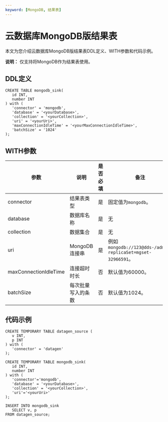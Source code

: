 ```yaml
---
keyword: [MongoDB, 结果表]
---
```


# 云数据库MongoDB版结果表

本文为您介绍云数据库MongoDB版结果表DDL定义、WITH参数和代码示例。

**说明：** 仅支持将MongoDB作为结果表使用。

## DDL定义

```
CREATE TABLE mongodb_sink(
   id INT, 
   number INT
) with (
   'connector' = 'mongodb',
   'database' = '<yourDatabase>',
   'collection' = '<yourCollection>', 
   'uri' = '<yourUri>',
   'maxConnectionIdleTime' = '<yourMaxConnectionIdleTime>',  
   'batchSize' = '1024'  
);
```

## WITH参数

|参数|说明|是否必填|备注|
|--|--|----|--|
|connector|结果表类型|是|固定值为`mongodb`。|
|database|数据库名称|是|无|
|collection|数据集合|是|无|
|uri|MongoDB连接串|是|例如`mongodb://123@dds-/admin?replicaSet=mgset-32966591`。|
|maxConnectionIdleTime|连接超时时长|否|默认值为60000。|
|batchSize|每次批量写入的条数|否|默认值为1024。|

## 代码示例

```
CREATE TEMPORARY TABLE datagen_source (
   v INT, 
   p INT
) with (
   'connector' = 'datagen'
);

CREATE TEMPORARY TABLE mongodb_sink(
   id INT, 
   number INT
) with (
   'connector'='mongodb',
   'database' = '<yourDatabase>',
   'collection' = '<yourCollection>', 
   'uri'='<yourUri>'
);

INSERT INTO mongodb_sink 
   SELECT v, p
FROM datagen_source;
```

